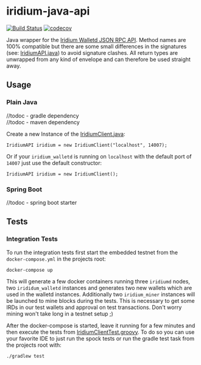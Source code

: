 # iridium-java-api

[![Build Status](https://travis-ci.org/danielclasen/iridium-java-api.svg?branch=master)](https://travis-ci.org/danielclasen/iridium-java-api)
[![codecov](https://codecov.io/gh/danielclasen/iridium-java-api/branch/master/graph/badge.svg)](https://codecov.io/gh/danielclasen/iridium-java-api)

Java wrapper for the [Iridium Walletd JSON RPC API](https://wiki.ird.cash/iridium_walletd_rpc_call "Iridium Wiki").
Method names are 100% compatible but there are some small differences in the signatures (see: [IridiumAPI.java](src/main/java/cash/ird/walletd/IridiumAPI.java)) to avoid signature clashes.
All return types are unwrapped from any kind of envelope and can therefore be used straight away. 

## Usage

### Plain Java
//todoc - gradle dependency \
//todoc - maven dependency

Create a new Instance of the [IridiumClient.java](src/main/java/cash/ird/walletd/IridiumClient.java):

    IridiumAPI iridium = new IridiumClient("localhost", 14007);
    
Or if your `iridium_walletd` is running on `localhost` with the default port of `14007` just use the default constructor:

    IridiumAPI iridium = new IridiumClient();
    


### Spring Boot
//todoc - spring boot starter

## Tests

### Integration Tests

To run the integration tests first start the embedded testnet from the `docker-compose.yml` in the projects root:

    docker-compose up
    
This will generate a few docker containers running three `iridiumd` nodes, two `irididum_walletd` instances and generates two new wallets which are used in the walletd instances.
Additionally two `iridium_miner` instances will be launched to mine blocks during the tests. This is necessary to get some IRDs in our test wallets and approval on test transactions. Don't worry mining won't take long in a testnet setup ;)

After the docker-compose is started, leave it running for a few minutes and then execute the tests from [IridiumClientTest.groovy](src/test/groovy/cash/ird/walletd/IridiumClientTest.groovy).
To do so you can use your favorite IDE to just run the spock tests or run the gradle test task from the projects root with:

    ./gradlew test
